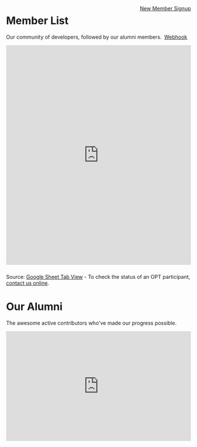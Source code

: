 <a style="float:right" href="https://docs.google.com/forms/d/e/1FAIpQLScXSX0_myDcB4_Z32hpGC71PXVsMmgy_dyZPY0aPEWamyzV-w/viewform" class="btn btn-success">New Member Signup</a>

# Member List

<a style="float:right; margin-right:10px" href="/webhook">Webhook</a>Our community of developers, followed by our alumni members.

<iframe width="100%" height="600px" style="margin-bottom:10px" src="https://docs.google.com/spreadsheets/d/e/2PACX-1vRh5-bIR4hC1f9H3NtDCNT19hZXnqz8WRrBwTuLGnZiA5PWhFILUv2nS2FKE2TZ4dZ-RnJkZwHx1t2Y/pubhtml?gid=1054734503&single=true" frameborder="0" allow="accelerometer; autoplay; encrypted-media; gyroscope; picture-in-picture" allowfullscreen></iframe>

Source: [Google Sheet Tab View](https://docs.google.com/spreadsheets/d/e/2PACX-1vRh5-bIR4hC1f9H3NtDCNT19hZXnqz8WRrBwTuLGnZiA5PWhFILUv2nS2FKE2TZ4dZ-RnJkZwHx1t2Y/pubhtml?gid=1054734503&single=true) - To check the status of an OPT participant, [contact us online](/io/team/).
<br>
<div style="margin-bottom:20px"></div>

# Our Alumni

The awesome active contributors who've made our progress possible.

<iframe width="100%" height="200px" style="height:300px;" src="https://docs.google.com/spreadsheets/d/e/2PACX-1vRh5-bIR4hC1f9H3NtDCNT19hZXnqz8WRrBwTuLGnZiA5PWhFILUv2nS2FKE2TZ4dZ-RnJkZwHx1t2Y/pubhtml?gid=1456734936&single=true" frameborder="0" allow="accelerometer; autoplay; encrypted-media; gyroscope; picture-in-picture" allowfullscreen></iframe>

